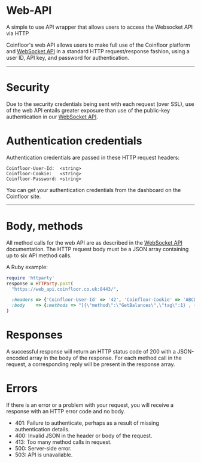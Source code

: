Web-API
=======

A simple to use API wrapper that allows users to access the Websocket API via HTTP


Coinfloor's web API allows users to make full use of the Coinfloor platform and [WebSocket API] in a standard HTTP request/response fashion, using a user ID, API key, and password for authentication.

---
# Security

Due to the security credentials being sent with each request (over SSL), use of the web API entails greater exposure than use of the public-key authentication in our [WebSocket API][].


# Authentication credentials

Authentication credentials are passed in these HTTP request headers:
```text
Coinfloor-User-Id:  <string>
Coinfloor-Cookie:   <string>
Coinfloor-Password: <string>
```
You can get your authentication credentials from the dashboard on the Coinfloor site.

---
# Body, methods

All method calls for the web API are as described in the [WebSocket API] documentation. The HTTP request body must be a JSON array containing up to six API method calls.

A Ruby example:

``` ruby
require 'httparty'
response = HTTParty.post(
  "https://web_api.coinfloor.co.uk:8443/",

  :headers => {'Coinfloor-User-Id' => '42', 'Coinfloor-Cookie' => 'ABCDEFGHIJKLMNOPQRSTUVWXYZa=', 'Coinfloor-Password' => 'opensesame'},
  :body    => {:methods => "[{\"method\":\"GetBalances\",\"tag\":1} , {\"method\":\"GetOrders\",\"tag\":2}]" }
)
```

# Responses

A successful response will return an HTTP status code of 200 with a JSON-encoded array in the body of the response. For each method call in the request, a corresponding reply will be present in the response array.

# Errors

If there is an error or a problem with your request, you will receive a response with an HTTP error code and no body.

* 401: Failure to authenticate, perhaps as a result of missing authentication details.
* 400: Invalid JSON in the header or body of the request.
* 413: Too many method calls in request.
* 500: Server-side error.
* 503: API is unavailable.


[WebSocket API]: https://github.com/coinfloor/API/blob/master/README.md
